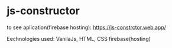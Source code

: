 # js-constructor
to see aplication(firebase hosting): https://js-constrctor.web.app/

Еechnologies used: VanilaJs, HTML, CSS firebase(hosting)

